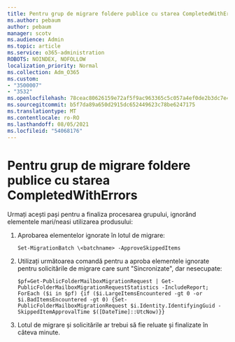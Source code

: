 ```yaml
---
title: Pentru grup de migrare foldere publice cu starea CompletedWithErrors
ms.author: pebaum
author: pebaum
manager: scotv
ms.audience: Admin
ms.topic: article
ms.service: o365-administration
ROBOTS: NOINDEX, NOFOLLOW
localization_priority: Normal
ms.collection: Adm_O365
ms.custom:
- "3500007"
- "3532"
ms.openlocfilehash: 78ceac80626159e72af5f9ac963365c5c057a4ef0de2b3dc7e4cde5e5cc155e5
ms.sourcegitcommit: b5f7da89a650d2915dc652449623c78be6247175
ms.translationtype: MT
ms.contentlocale: ro-RO
ms.lasthandoff: 08/05/2021
ms.locfileid: "54068176"
---
```

# <a name="for-public-folder-migration-batch-with-completedwitherrors-status"></a>Pentru grup de migrare foldere publice cu starea CompletedWithErrors

Urmați acești pași pentru a finaliza procesarea grupului, ignorând elementele mari/neasi utilizarea produsului: 
1. Aprobarea elementelor ignorate în lotul de migrare:

    `Set-MigrationBatch \<batchname> -ApproveSkippedItems` 
2. Utilizați următoarea comandă pentru a aproba elementele ignorate pentru solicitările de migrare care sunt "Sincronizate", dar nesecupate:

    `$pf=Get-PublicFolderMailboxMigrationRequest | Get-PublicFolderMailboxMigrationRequestStatistics -IncludeReport; ForEach ($i in $pf) {if ($i.LargeItemsEncountered -gt 0 -or $i.BadItemsEncountered -gt 0) {Set-PublicFolderMailboxMigrationRequest $i.Identity.IdentifyingGuid -SkippedItemApprovalTime $([DateTime]::UtcNow)}}`
3. Lotul de migrare și solicitările ar trebui să fie reluate și finalizate în câteva minute.

